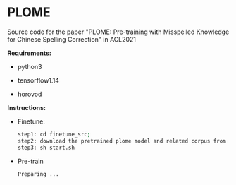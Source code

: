 # PLOME
Source code for the paper "PLOME: Pre-training with Misspelled Knowledge for Chinese Spelling Correction" in ACL2021

**Requirements:**

- python3

- tensorflow1.14

- horovod

**Instructions:**

- Finetune: 
   ```bash
   step1: cd finetune_src; 
   step2: download the pretrained plome model and related corpus from https://drive.google.com/file/d/1aip_siFdXynxMz6-2iopWvJqr5jtUu3F/view?usp=sharing ;
   step3: sh start.sh
   ```
   
 - Pre-train
   ```bash
   Preparing ...
   ```
